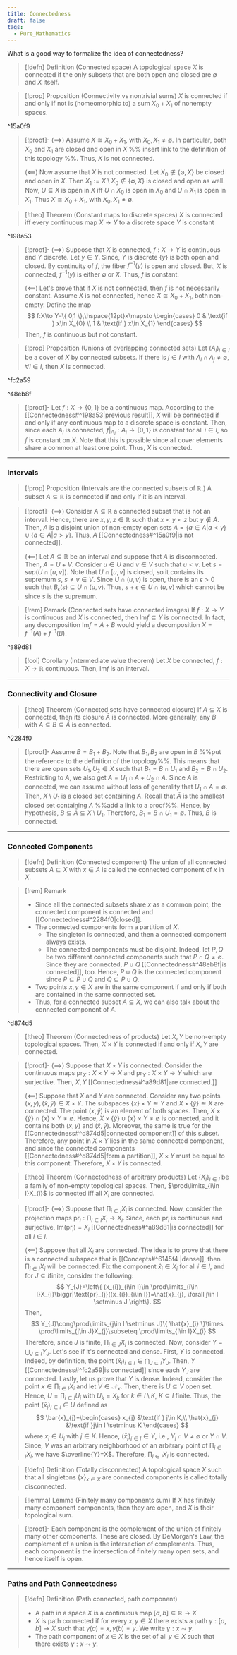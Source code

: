 ```yaml
---
title: Connectedness
draft: false
tags:
  - Pure_Mathematics
---
```


What is a good way to formalize the idea of connectedness?
>[!defn] Definition (Connected space)
>A topological space $X$ is connected if the only subsets that are both open and closed are $\emptyset$ and $X$ itself.

>[!prop] Proposition (Connectivity vs nontrivial sums)
>$X$ is connected if and only if not is (homeomorphic to) a sum $X_{0}+X_{1}$ of nonempty spaces.

^15a0f9
>[!proof]- 
 >$(\implies)$ Assume  $X\cong X_{0}+X_{1}$, with $X_{0},X_{1}\neq \emptyset$. In particular, both $X_{0}$ and $X_{1}$ are closed and open in $X$ %% insert link to the definition of this topology %%. Thus, $X$ is not connected. 
 >
>$(\impliedby)$ Now assume that $X$ is not connected. Let $X_{0}\not\in \{ \emptyset,X \}$ be closed and open in $X$. Then $X_{1}:=X\setminus X_{0}\not\in \{ \emptyset,X \}$ is closed and open as well. Now, $U\subseteq X$ is open in $X$ iff $U\cap X_{0}$ is open in $X_{0}$ and $U\cap X_{1}$ is open in $X_{1}$. Thus $X\cong X_{0}+X_{1}$, with $X_{0},X_{1}\neq \emptyset$. 

> [!theo] Theorem (Constant maps to discrete spaces)
> $X$ is connected iff every continuous map $X\to Y$ to a discrete space $Y$ is constant

^198a53
>[!proof]- 
 >$(\implies)$ Suppose that $X$ is connected, $f:X\to Y$ is continuous and $Y$ discrete. Let $y\in Y$. Since, $Y$ is discrete $\{ y \}$ is both open and closed. By continuity of $f$, the fiber $f^{-1}(y)$ is open and closed. But, $X$ is connected, $f^{-1}(y)$ is either $\emptyset$ or $X$. Thus, $f$ is constant.
 >
>$(\impliedby)$ Let's prove that if $X$ is not connected, then $f$ is not necessarily constant. Assume $X$ is not connected, hence $X\cong X_{0}+X_{1}$, both non-empty. Define the map 
>$$
>f:X\to Y=\{ 0,1 \},\hspace{12pt}x\mapsto \begin{cases}
>0 & \text{if } x\in X_{0} \\
>1 & \text{if } x\in X_{1}
>\end{cases}
>$$
>Then, $f$ is continuous but not constant.

>[!prop] Proposition (Unions of overlapping connected sets)
>Let $(A_{i})_{i\in I}$ be a cover of $X$ by connected subsets. If there is $j\in I$ with $A_{i}\cap A_{j}\neq \emptyset$, $\forall i\in I$, then $X$ is connected.

^fc2a59

^48eb8f
>[!proof]- 
 >Let $f:X\to \{ 0,1 \}$ be a continuous map. According to the [[Connectedness#^198a53|previous result]], $X$ will be connected if and only if any continuous map to a discrete space is constant. Then, since each $A_{i}$ is connected, $f|_{A_{i}}:A_{i}\to \{ 0,1 \}$ is constant for all $i \in I$, so $f$ is constant on $X$. Note that this is possible since all cover elements share a common at least one point. Thus, $X$ is connected.

---
### Intervals
>[!prop] Proposition (Intervals are the  connected subsets of $\mathbb{R}$.)
>A subset $A\subseteq \mathbb{R}$ is connected if and only if it is an interval.

>[!proof]- 
 >$(\implies)$ Consider $A\subseteq \mathbb{R}$ a connected subset that is not an interval. Hence, there are $x,y,z\in \mathbb{R}$ such that $x<y<z$ but $y\not\in A$. Then, $A$ is a disjoint union of non-empty open sets $A=\{ a\in A|a<y \}\cup \{ a\in A|a>y \}$. Thus, $A$ [[Connectedness#^15a0f9|is not connected]].
 >
>($\impliedby$) Let $A\subseteq \mathbb{R}$ be an interval and suppose that $A$ is disconnected. Then, $A=U+V$. Consider $u\in U$ and $v\in V$ such that $u<v$. Let $s=sup(U\cap[u,v])$. Note that $U\cap[u,v]$ is closed, so it contains its supremum $s$, $s\neq v\in V$. Since $U\cap(u,v)$ is open, there is an $\epsilon>0$ such that $B_{\epsilon}(s)\subseteq U\cap(u,v)$. Thus, $s+\epsilon\in U\cap(u,v)$ which cannot be since $s$ is the supremum.

>[!rem] Remark (Connected sets have connected images)
>If $f:X\to Y$ is continuous and $X$ is connected, then $\mathrm{Im}f\subseteq Y$ is connected. In fact, any decomposition $\mathrm{Im}f=A+B$ would yield a decomposition $X=f^{-1}(A)+f^{-1}(B)$.

^a89d81

>[!col] Corollary (Intermediate value theorem)
>Let $X$ be connected, $f:X\to \mathbb{R}$ continuous. Then, $\mathrm{Im}f$ is an interval.

---
### Connectivity and Closure
>[!theo] Theorem (Connected sets have connected closure)
>If $A\subseteq X$ is connected, then its closure $\bar{A}$ is connected. More generally, any $B$ with $A\subseteq B\subseteq \bar{A}$ is connected.

^2284f0
>[!proof]- 
 >Assume $B=B_{1}+B_{2}$. Note that $B_{1},B_{2}$ are open in $B$ %%put the reference to the definition of the topology%%. This means that there are open sets $U_{1},U_{2}\in X$ such that $B_{1}=B\cap U_{1}$ and $B_{2}=B\cap U_{2}$. Restricting to $A$, we also get $A=U_{1}\cap A+U_{2}\cap A$. Since $A$ is connected, we can assume without loss of generality that $U_{1}\cap A=\emptyset$. Then, $X\setminus U_{1}$ is a closed set containing $A$. Recall that $\bar{A}$ is the smallest closed set containing $A$ %%add a link to a proof%%. Hence, by hypothesis, $B\subseteq \bar{A}\subseteq X\setminus U_{1}$. Therefore, $B_{1}=B\cap U_{1}=\emptyset$. Thus, $B$ is connected.

---
### Connected Components
>[!defn] Definition (Connected component) 
>The union of all connected subsets $A\subseteq X$ with $x\in A$ is called the connected component of $x$ in $X$.

>[!rem] Remark
>- Since all  the connected subsets share $x$ as a common point, the connected component is connected and [[Connectedness#^2284f0|closed]]. 
>- The connected components form a partition of $X$.
>	- The singleton is connected, and then a connected component always exists.
>	- The connected components must be disjoint. Indeed, let $P,Q$ be two different connected components such that $P\cap Q\neq \emptyset$. Since they are connected, $P\cup Q$ [[Connectedness#^48eb8f|is connected]], too. Hence, $P\cup Q$ is the connected component since $P\subseteq P\cup Q$ and $Q\subseteq P\cup Q$.
>- Two points $x,y\in X$ are in the same component if and only if both are contained in the same connected set.
>-  Thus, for a connected subset $A\subseteq X$, we can also talk about the connected component of $A$.

^d874d5

>[!theo] Theorem (Connectedness of products)
>Let $X,Y$ be non-empty topological spaces. Then, $X\times Y$ is connected if and only if $X,Y$ are connected.

>[!proof]- 
 >$(\implies)$ Suppose that $X\times Y$ is connected. Consider the continuous maps $\text{pr}_{X}:X\times Y\to X$ and $\text{pr}_{Y}:X\times Y\to Y$ which are surjective. Then, $X,Y$ [[Connectedness#^a89d81|are connected.]]
 >
>$(\impliedby)$ Suppose that $X$ and $Y$ are connected. Consider any two points $(x,y),(\hat{x},\hat{y})\in X\times Y$. The subspaces $\{ x \}\times Y\cong Y$ and $X\times \{ \hat{y} \}\cong X$ are connected. The point $(x,\hat{y})$ is an element of both spaces. Then, $X\times \{ \hat{y} \}\cap \{ x \}\times Y\neq \emptyset$. Hence, $X\times \{ \hat{y} \}\cup \{ x \}\times Y\neq \emptyset$ is connected, and it contains both $(x,y)$ and $(\hat{x},\hat{y})$. Moreover, the same is true for the [[Connectedness#^d874d5|connected component]] of this subset. Therefore, any point in $X\times Y$ lies in the same connected component, and since the connected components [[Connectedness#^d874d5|form a partition]], $X\times Y$ must be equal to this component. Therefore, $X\times Y$ is connected.

>[!theo] Theorem (Connectedness of arbitrary products)
>Let $\{ X_{i} \}_{i\in I}$ be a family of non-empty topological spaces. Then, $\prod\limits_{i\in I}X_{i}$ is connected iff all $X_{i}$ are connected.

>[!proof]- 
 >$(\implies)$ Suppose that $\prod_{i\in I}X_{i}$ is connected. Now, consider the projection maps $\text{pr}_{i}:\prod_{i\in I}X_{i}\to X_{i}$. Since, each $\text{pr}_{i}$ is continuous and surjective, $\mathrm{Im}(\text{pr}_{i})=X_{i}$ [[Connectedness#^a89d81|is connected]] for all $i\in I$.
 >
 >$(\impliedby)$ Suppose that all $X_{i}$ are connected. The idea is to prove that there is a connected subspace that is [[Concepts#^6145f4 |dense]], then $\prod_{i\in I}X_{i}$ will be connected. Fix the component $\hat{x}_{i}\in X_{i}$ for all $i\in I$, and for $J\subseteq I$finite, consider the following:
 >$$
 >Y_{J}=\left\{  (x_{i})_{i\in I}\in \prod\limits_{i\in I}X_{i}\biggr|\text{pr}_{j}((x_{i})_{i\in I})=\hat{x}_{j}, \forall j\in I \setminus J  \right\}.
 >$$
 >Then, 
 > $$
> Y_{J}\cong\prod\limits_{j\in I \setminus J}\{ \hat{x}_{i} \}\times \prod\limits_{j\in J}X_{j}\subseteq \prod\limits_{i\in I}X_{i}
>$$
>Therefore, since $J$ is finite, $\prod_{j\in J}X_{j}$ is connected. Now, consider $Y=\bigcup_{J\subseteq I}Y_{J}$. Let's see if it's connected and dense. First, $Y$ is connected. Indeed, by definition, the point $(\hat{x}_{i})_{i\in I}\in \bigcap_{J\subseteq I}Y_{J}$. Then, $Y$ [[Connectedness#^fc2a59|is connected]] since each $Y_{J}$ are connected. Lastly, let us prove that $Y$ is dense. Indeed, consider the point $x\in \prod_{i\in I}X_{i}$ and let $V\in \mathcal{N}_{x}$. Then, there is $U\subseteq V$ open set. Hence, $U=\prod_{i\in I}U_{i}$ with $U_{k}=X_{k}$ for $k\in I \setminus K$, $K\subseteq I$ finite. Thus, the point $(\bar{x}_{j})_{j\in i}\in U$ defined as
> $$
> \bar{x}_{j}=\begin{cases}
>x_{j} &\text{if } j\in K,\\
>\hat{x}_{j} &\text{if }j\in I \setminus K
>\end{cases}
>$$
>where $x_{j}\in U_{j}$ with $j\in K$. Hence, $(\bar{x}_{j})_{j\in I}\in Y$, i.e., $Y_{j}\cap V\neq \emptyset$ or $Y\cap V$. Since, $V$ was an arbitrary neighborhood of an arbitrary point of $\prod_{i\in I}X_{i}$, we have $\overline{Y}=X$. Therefore, $\prod_{i\in I}X_{i}$ is connected.

>[!defn] Definition (Totally disconnected)
>A topological space $X$ such that all singletons $\{ x \}_{x\in X}$ are connected components is called totally disconnected.

>[!lemma] Lemma (Finitely many components sum)
 > If $X$ has finitely many component components, then they are open, and $X$ is their topological sum.
 
 >[!proof]-
>Each component is the complement of the union of finitely many other components. These are closed. By DeMorgan's Law, the complement of a union is the intersection of complements. Thus, each component is the intersection of finitely many open sets, and hence itself is open.

---
### Paths and Path Connectedness

>[!defn] Definition (Path connected, path component)
>- A path in a space $X$ is a continuous map $[a,b]\subseteq \mathbb{R}\to X$
>- $X$ is path connected if for every $x,y\in X$ there exists a path $\gamma:[a,b]\to  X$ such that $\gamma(a)=x, \gamma(b)=y$. We write $\gamma:x\leadsto y$.
>- The path component of $x\in X$ is the set of all $y\in X$ such that there exists $\gamma:x\leadsto y$.
 > 
 
 

  







